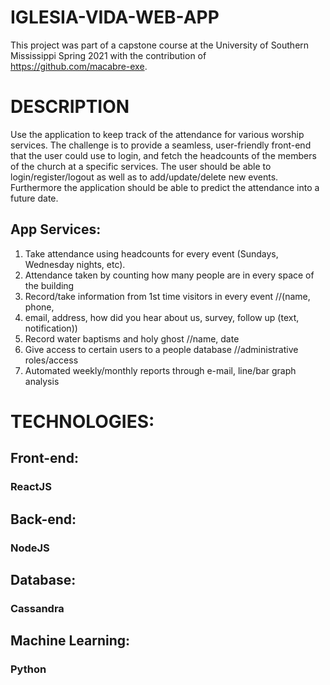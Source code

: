 # IGLESIA-VIDA-WEB-APP

This project was part of a capstone course at the University of Southern Mississippi Spring 2021 with the contribution of https://github.com/macabre-exe. 

# DESCRIPTION

Use the application to keep track of the attendance for various worship services. The challenge is to provide a seamless, user-friendly front-end that the user could use to login, and fetch the headcounts of the members of the church at a specific services. The user should be able to login/register/logout as well as to add/update/delete new events. Furthermore the application should be able to predict the attendance into a future date.

## App Services:
  
1. Take attendance using headcounts for every event (Sundays, Wednesday nights, etc).
2. Attendance taken by counting how many people are in every space of the building
3. Record/take information from 1st time visitors in every event //(name, phone, 
4. email, address, how did you hear about us, survey, follow up (text, notification))
5. Record water baptisms and holy ghost	//name, date
6. Give access to certain users to a people database	//administrative roles/access
7. Automated weekly/monthly reports through e-mail, line/bar graph analysis

# TECHNOLOGIES:

## Front-end:

###         ReactJS

## Back-end:

###         NodeJS

## Database:

###         Cassandra

## Machine Learning:

###         Python
